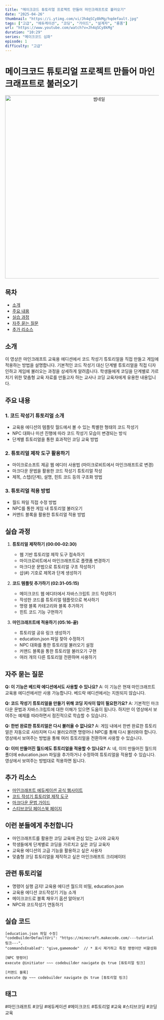 ```yaml
---
title: "메이크코드 튜토리얼 프로젝트 만들어 마인크래프트로 불러오기"
date: "2025-04-26"
thumbnail: "https://i.ytimg.com/vi/Jh4qSCy8kMg/hqdefault.jpg"
tags: ["고급", "에듀케이션", "코딩", "가이드", "설계자", "롱폼"]
url: "https://www.youtube.com/watch?v=Jh4qSCy8kMg"
duration: "10:29"
series: "메이크코드 심화"
episode: 1
difficulty: "고급"
---
```


# 메이크코드 튜토리얼 프로젝트 만들어 마인크래프트로 불러오기

<div align="center">
<img src="https://i.ytimg.com/vi/Jh4qSCy8kMg/hqdefault.jpg" alt="썸네일" width="600"/>
</div>

## 목차
- [소개](#소개)
- [주요 내용](#주요-내용)
- [실습 과정](#실습-과정)
- [자주 묻는 질문](#자주-묻는-질문)
- [추가 리소스](#추가-리소스)

## 소개
이 영상은 마인크래프트 교육용 에디션에서 코드 작성기 튜토리얼을 직접 만들고 게임에 적용하는 방법을 설명합니다. 기본적인 코드 작성기 대신 단계별 튜토리얼을 직접 디자인하고 게임에 불러오는 과정을 상세하게 알려줍니다. 학생들에게 코딩을 단계별로 가르치기 위한 맞춤형 교육 자료를 만들고자 하는 교사나 코딩 교육자에게 유용한 내용입니다.

## 주요 내용

### 1. 코드 작성기 튜토리얼 소개
- 교육용 에디션의 템플릿 월드에서 볼 수 있는 특별한 형태의 코드 작성기
- NPC 대화나 미션 진행에 따라 코드 작성기 모습이 변경되는 방식
- 단계별 튜토리얼을 통한 효과적인 코딩 교육 방법

### 2. 튜토리얼 제작 도구 활용하기
- 마이크로소프트 제공 웹 에디터 사용법 (마이크로비트에서 마인크래프트로 변경)
- 마크다운 문법을 활용한 코드 작성기 튜토리얼 작성
- 제목, 스텝(단계), 설명, 힌트 코드 등의 구조화 방법

### 3. 튜토리얼 적용 방법
- 월드 파일 직접 수정 방법
- NPC를 통한 게임 내 튜토리얼 불러오기
- 커맨드 블록을 활용한 튜토리얼 적용 방법

## 실습 과정

1. **튜토리얼 제작하기 (00:00-02:30)**
   - 웹 기반 튜토리얼 제작 도구 접속하기
   - 마이크로비트에서 마인크래프트로 플랫폼 변경하기
   - 마크다운 문법으로 튜토리얼 구조 작성하기
   - 샵(#) 기호로 제목과 단계 생성하기

2. **코드 템플릿 추가하기 (02:31-05:15)**
   - 메이크코드 웹 에디터에서 자바스크립트 코드 작성하기
   - 작성한 코드를 튜토리얼 템플릿으로 복사하기
   - 명령 블록 카테고리와 블록 추가하기
   - 힌트 코드 기능 구현하기

3. **마인크래프트에 적용하기 (05:16-끝)**
   - 튜토리얼 공유 링크 생성하기
   - education.json 파일 찾아 수정하기
   - NPC 대화를 통한 튜토리얼 불러오기 설정
   - 커맨드 블록을 통한 튜토리얼 불러오기 구현
   - 여러 개의 다른 튜토리얼 전환하며 사용하기

## 자주 묻는 질문

**Q: 이 기능은 베드락 에디션에서도 사용할 수 있나요?**
A: 이 기능은 현재 마인크래프트 교육용 에디션에서만 사용 가능합니다. 베드락 에디션에서는 지원되지 않습니다.

**Q: 코드 작성기 튜토리얼을 만들기 위해 코딩 지식이 많이 필요한가요?**
A: 기본적인 마크다운 문법과 자바스크립트에 대한 이해가 있으면 도움이 됩니다. 하지만 이 영상에서 보여주는 예제를 따라하면서 점진적으로 학습할 수 있습니다.

**Q: 한번 완료한 튜토리얼은 다시 불러올 수 없나요?**
A: 게임 내에서 한번 완료한 튜토리얼은 자동으로 사라지며 다시 불러오려면 명령어나 NPC를 통해 다시 불러와야 합니다. 영상에서 보여주는 방법을 통해 여러 튜토리얼을 전환하며 사용할 수 있습니다.

**Q: 이미 만들어진 월드에도 튜토리얼을 적용할 수 있나요?**
A: 네, 이미 만들어진 월드의 폴더에 education.json 파일을 추가하거나 수정하여 튜토리얼을 적용할 수 있습니다. 영상에서 보여주는 방법대로 적용하면 됩니다.

## 추가 리소스
- [마인크래프트 에듀케이션 공식 웹사이트](https://education.minecraft.net/)
- [코드 작성기 튜토리얼 제작 도구](https://minecraft.makecode.com/)
- [마크다운 문법 가이드](https://www.markdownguide.org/)
- [스티브코딩 페이스북 페이지](https://www.facebook.com/stvcoding/)

## 이런 분들에게 추천합니다
- 마인크래프트를 활용한 코딩 교육에 관심 있는 교사와 교육자
- 학생들에게 단계별로 코딩을 가르치고 싶은 코딩 교육자
- 교육용 에디션의 고급 기능을 활용하고 싶은 사용자
- 맞춤형 코딩 튜토리얼을 제작하고 싶은 마인크래프트 크리에이터

## 관련 튜토리얼
- 명령어 실행 금지! 교육용 에디션 월드의 비밀, education.json
- 교육용 에디션 코드작성기 기능 소개
- 메이크코드로 블록 채우기 옵션 알아보기
- NPC와 코드작성기 연동하기

## 실습 코드
```
[education.json 파일 수정]
"codeBuilderDefaultUri": "https://minecraft.makecode.com/---tutorial 링크---",
"commandsEnabled": "give,gamemode"  // * 표시 제거하고 특정 명령어만 비활성화

[NPC 명령어]
execute @initiator ~~~ codebuilder navigate @s true [튜토리얼 링크]

[커맨드 블록]
execute @p ~~~ codebuilder navigate @s true [튜토리얼 링크]
```

## 태그
#마인크래프트 #코딩 #에듀케이션 #메이크코드 #튜토리얼 #교육 #스티브코딩 #코딩교육
